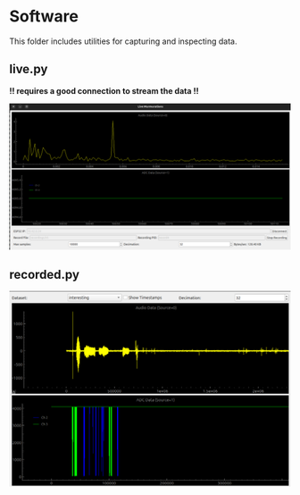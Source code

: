# Software

This folder includes utilities for capturing and inspecting data.

## live.py

**!! requires a good connection to stream the data !!**

![image](./assets/live.png)


## recorded.py

![image](./assets/recorded.png)